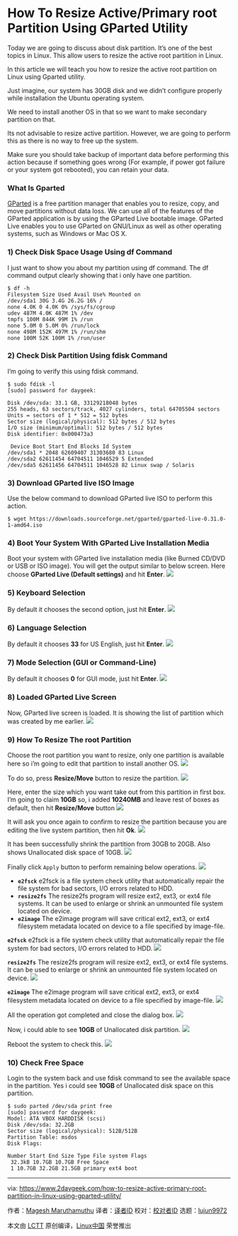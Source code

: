 How To Resize Active/Primary root Partition Using GParted Utility
======
Today we are going to discuss about disk partition. It’s one of the best topics in Linux. This allow users to resize the active root partition in Linux.

In this article we will teach you how to resize the active root partition on Linux using Gparted utility.

Just imagine, our system has 30GB disk and we didn’t configure properly while installation the Ubuntu operating system.

We need to install another OS in that so we want to make secondary partition on that.

Its not advisable to resize active partition. However, we are going to perform this as there is no way to free up the system.

Make sure you should take backup of important data before performing this action because if something goes wrong (For example, if power got failure or your system got rebooted), you can retain your data.

### What Is Gparted

[GParted][1] is a free partition manager that enables you to resize, copy, and move partitions without data loss. We can use all of the features of the GParted application is by using the GParted Live bootable image. GParted Live enables you to use GParted on GNU/Linux as well as other operating systems, such as Windows or Mac OS X.

### 1) Check Disk Space Usage Using df Command

I just want to show you about my partition using df command. The df command output clearly showing that i only have one partition.
```
$ df -h
Filesystem Size Used Avail Use% Mounted on
/dev/sda1 30G 3.4G 26.2G 16% /
none 4.0K 0 4.0K 0% /sys/fs/cgroup
udev 487M 4.0K 487M 1% /dev
tmpfs 100M 844K 99M 1% /run
none 5.0M 0 5.0M 0% /run/lock
none 498M 152K 497M 1% /run/shm
none 100M 52K 100M 1% /run/user

```

### 2) Check Disk Partition Using fdisk Command

I’m going to verify this using fdisk command.
```
$ sudo fdisk -l
[sudo] password for daygeek:

Disk /dev/sda: 33.1 GB, 33129218048 bytes
255 heads, 63 sectors/track, 4027 cylinders, total 64705504 sectors
Units = sectors of 1 * 512 = 512 bytes
Sector size (logical/physical): 512 bytes / 512 bytes
I/O size (minimum/optimal): 512 bytes / 512 bytes
Disk identifier: 0x000473a3

 Device Boot Start End Blocks Id System
/dev/sda1 * 2048 62609407 31303680 83 Linux
/dev/sda2 62611454 64704511 1046529 5 Extended
/dev/sda5 62611456 64704511 1046528 82 Linux swap / Solaris

```

### 3) Download GParted live ISO Image

Use the below command to download GParted live ISO to perform this action.
```
$ wget https://downloads.sourceforge.net/gparted/gparted-live-0.31.0-1-amd64.iso

```

### 4) Boot Your System With GParted Live Installation Media

Boot your system with GParted live installation media (like Burned CD/DVD or USB or ISO image). You will get the output similar to below screen. Here choose **GParted Live (Default settings)** and hit **Enter**.
![][3]

### 5) Keyboard Selection

By default it chooses the second option, just hit **Enter**.
![][4]

### 6) Language Selection

By default it chooses **33** for US English, just hit **Enter**.
![][5]

### 7) Mode Selection (GUI or Command-Line)

By default it chooses **0** for GUI mode, just hit **Enter**.
![][6]

### 8) Loaded GParted Live Screen

Now, GParted live screen is loaded. It is showing the list of partition which was created by me earlier.
![][7]

### 9) How To Resize The root Partition

Choose the root partition you want to resize, only one partition is available here so i’m going to edit that partition to install another OS.
![][8]

To do so, press **Resize/Move** button to resize the partition.
![][9]

Here, enter the size which you want take out from this partition in first box. I’m going to claim **10GB** so, i added **10240MB** and leave rest of boxes as default, then hit **Resize/Move** button
![][10]

It will ask you once again to confirm to resize the partition because you are editing the live system partition, then hit **Ok**.
![][11]

It has been successfully shrink the partition from 30GB to 20GB. Also shows Unallocated disk space of 10GB.
![][12]

Finally click `Apply` button to perform remaining below operations.
![][13]

  * **`e2fsck`** e2fsck is a file system check utility that automatically repair the file system for bad sectors, I/O errors related to HDD.
  * **`resize2fs`** The resize2fs program will resize ext2, ext3, or ext4 file systems. It can be used to enlarge or shrink an unmounted file system located on device.
  * **`e2image`** The e2image program will save critical ext2, ext3, or ext4 filesystem metadata located on device to a file specified by image-file.



**`e2fsck`** e2fsck is a file system check utility that automatically repair the file system for bad sectors, I/O errors related to HDD.
![][14]

**`resize2fs`** The resize2fs program will resize ext2, ext3, or ext4 file systems. It can be used to enlarge or shrink an unmounted file system located on device.
![][15]

**`e2image`** The e2image program will save critical ext2, ext3, or ext4 filesystem metadata located on device to a file specified by image-file.
![][16]

All the operation got completed and close the dialog box.
![][17]

Now, i could able to see **10GB** of Unallocated disk partition.
![][18]

Reboot the system to check this.
![][19]

### 10) Check Free Space

Login to the system back and use fdisk command to see the available space in the partition. Yes i could see **10GB** of Unallocated disk space on this partition.
```
$ sudo parted /dev/sda print free
[sudo] password for daygeek:
Model: ATA VBOX HARDDISK (scsi)
Disk /dev/sda: 32.2GB
Sector size (logical/physical): 512B/512B
Partition Table: msdos
Disk Flags:

Number Start End Size Type File system Flags
 32.3kB 10.7GB 10.7GB Free Space
 1 10.7GB 32.2GB 21.5GB primary ext4 boot

```

--------------------------------------------------------------------------------

via: https://www.2daygeek.com/how-to-resize-active-primary-root-partition-in-linux-using-gparted-utility/

作者：[Magesh Maruthamuthu][a]
译者：[译者ID](https://github.com/译者ID)
校对：[校对者ID](https://github.com/校对者ID)
选题：[lujun9972](https://github.com/lujun9972)

本文由 [LCTT](https://github.com/LCTT/TranslateProject) 原创编译，[Linux中国](https://linux.cn/) 荣誉推出

[a]:https://www.2daygeek.com/author/magesh/
[1]:https://gparted.org/
[2]:data:image/gif;base64,R0lGODlhAQABAIAAAAAAAP///yH5BAEAAAAALAAAAAABAAEAAAIBRAA7
[3]:https://www.2daygeek.com/wp-content/uploads/2014/08/how-to-resize-active-primary-root-partition-in-linux-using-gparted-utility-1.png
[4]:https://www.2daygeek.com/wp-content/uploads/2014/08/how-to-resize-active-primary-root-partition-in-linux-using-gparted-utility-2.png
[5]:https://www.2daygeek.com/wp-content/uploads/2014/08/how-to-resize-active-primary-root-partition-in-linux-using-gparted-utility-3.png
[6]:https://www.2daygeek.com/wp-content/uploads/2014/08/how-to-resize-active-primary-root-partition-in-linux-using-gparted-utility-4.png
[7]:https://www.2daygeek.com/wp-content/uploads/2014/08/how-to-resize-active-primary-root-partition-in-linux-using-gparted-utility-5.png
[8]:https://www.2daygeek.com/wp-content/uploads/2014/08/how-to-resize-active-primary-root-partition-in-linux-using-gparted-utility-6.png
[9]:https://www.2daygeek.com/wp-content/uploads/2014/08/how-to-resize-active-primary-root-partition-in-linux-using-gparted-utility-7.png
[10]:https://www.2daygeek.com/wp-content/uploads/2014/08/how-to-resize-active-primary-root-partition-in-linux-using-gparted-utility-8.png
[11]:https://www.2daygeek.com/wp-content/uploads/2014/08/how-to-resize-active-primary-root-partition-in-linux-using-gparted-utility-9.png
[12]:https://www.2daygeek.com/wp-content/uploads/2014/08/how-to-resize-active-primary-root-partition-in-linux-using-gparted-utility-10.png
[13]:https://www.2daygeek.com/wp-content/uploads/2014/08/how-to-resize-active-primary-root-partition-in-linux-using-gparted-utility-11.png
[14]:https://www.2daygeek.com/wp-content/uploads/2014/08/how-to-resize-active-primary-root-partition-in-linux-using-gparted-utility-12.png
[15]:https://www.2daygeek.com/wp-content/uploads/2014/08/how-to-resize-active-primary-root-partition-in-linux-using-gparted-utility-13.png
[16]:https://www.2daygeek.com/wp-content/uploads/2014/08/how-to-resize-active-primary-root-partition-in-linux-using-gparted-utility-14.png
[17]:https://www.2daygeek.com/wp-content/uploads/2014/08/how-to-resize-active-primary-root-partition-in-linux-using-gparted-utility-15.png
[18]:https://www.2daygeek.com/wp-content/uploads/2014/08/how-to-resize-active-primary-root-partition-in-linux-using-gparted-utility-16.png
[19]:https://www.2daygeek.com/wp-content/uploads/2014/08/how-to-resize-active-primary-root-partition-in-linux-using-gparted-utility-17.png
